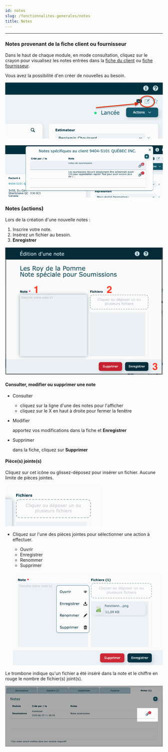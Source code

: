 ```yaml
---
id: notes
slug: /fonctionnalites-generales/notes
title: Notes
---
```


---

### Notes provenant de la fiche client ou fournisseur

Dans le haut de chaque module, en mode consultation, cliquez sur le crayon pour visualisez les notes entrées dans la [fiche du client](../contacts/clients.md) ou [fiche fournisseur](../contacts/fournisseurs.md).

Vous avez la possibilité d'en créer de nouvelles au besoin.

![](../../static/img/Fonctionnalites_Notes_05.png)

![](../../static/img/Fonctionnalites_Notes_06.png)

### Notes (actions)

Lors de la création d'une nouvelle notes :

1. Inscrire votre note.
2. Insérez un fichier au besoin.
3. **Enregistrer**

![](../../static/img/Fonctionnalites_notes_01.png)

#### Consulter, modifier ou supprimer une note

- Consulter

  - cliquez sur la ligne d'une des notes pour l'afficher
  - cliquez sur le X en haut à droite pour fermer la fenêtre

- Modifier

  apportez vos modifications dans la fiche et **Enregistrer**

- Supprimer

  dans la fiche, cliquez sur **Supprimer**

#### Pièce(s) jointe(s)

Cliquez sur cet icône ou glissez-déposez pour insérer un fichier. Aucune limite de pièces jointes.

![](../../static/img/Fonctionnalites_Notes_02.png)

- Cliquez sur l'une des pièces jointes pour sélectionner une action à effectuer.

  - Ouvrir
  - Enregistrer
  - Renommer
  - Supprimer

  ![](../../static/img/Fonctionnalites_Notes_03.png)

Le trombone indique qu'un fichier a été inséré dans la note et le chiffre en rouge le nombre de fichier(s) joint(s).

![](../../static/img/Fonctionnalites_Notes_04.png)
